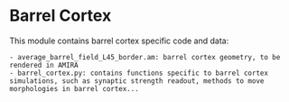 # Barrel Cortex

This module contains barrel cortex specific code and data:

    - average_barrel_field_L45_border.am: barrel cortex geometry, to be rendered in AMIRA
    - barrel_cortex.py: contains functions specific to barrel cortex simulations, such as synaptic strength readout, methods to move morphologies in barrel cortex...